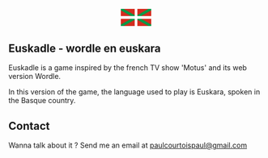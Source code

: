<p align="center">
  <a href="http://euskadle.gatsbyjs.io">
    <img alt="Euskadle" src="./src/images/flag.svg" width="60" />
  </a>
</p>

## Euskadle - wordle en euskara

Euskadle is a game inspired by the french TV show 'Motus' and its web version Wordle.

In this version of the game, the language used to play is Euskara, spoken in the Basque country.

## Contact 

Wanna talk about it ? Send me an email at [paulcourtoispaul@gmail.com](mailto:paulcourtoispaul@gmail.com)
